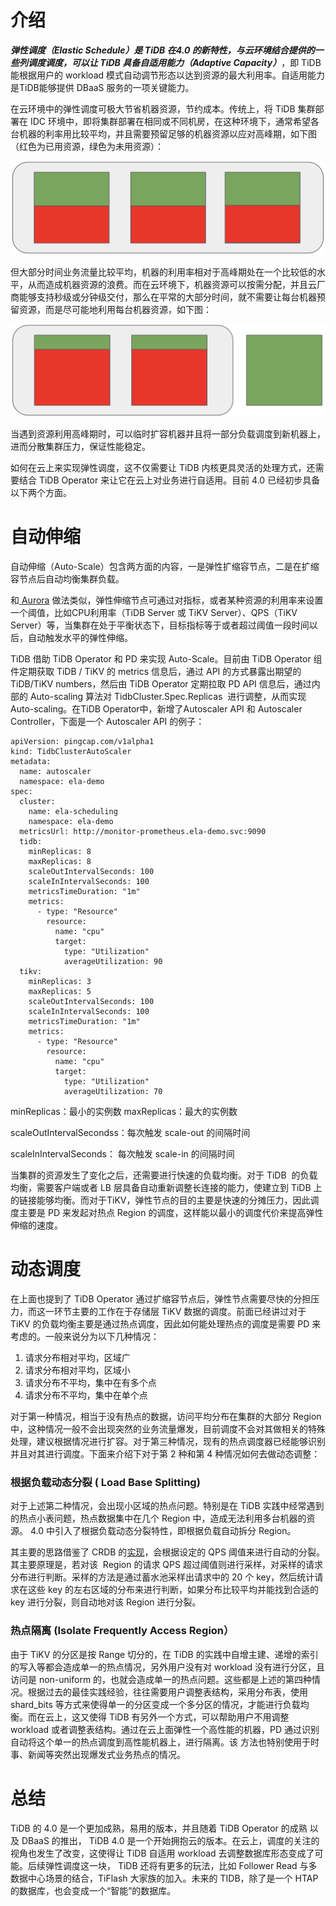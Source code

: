 # 介绍
***弹性调度（Elastic Schedule）***是 TiDB 在4.0 的新特性，与云环境结合提供的一些列调度调度，可以让 TiDB 具备***自适用能力（Adaptive Capacity）***，即 TiDB 能根据用户的 workload 模式自动调节形态以达到资源的最大利用率。自适用能力是TiDB能够提供 DBaaS 服务的一项关键能力。

在云环境中的弹性调度可极大节省机器资源，节约成本。传统上，将 TiDB 集群部署在 IDC 环境中，即将集群部署在相同或不同机房，在这种环境下，通常希望各台机器的利率用比较平均，并且需要预留足够的机器资源以应对高峰期，如下图（红色为已用资源，绿色为未用资源）：

![host_utilization_avg.png](/res/session1/chapter4/elastic-scheduling/host_utilization_avg.png)

但大部分时间业务流量比较平均，机器的利用率相对于高峰期处在一个比较低的水平，从而造成机器资源的浪费。而在云环境下，机器资源可以按需分配，并且云厂商能够支持秒级或分钟级交付，那么在平常的大部分时间，就不需要让每台机器预留资源，而是尽可能地利用每台机器资源，如下图：

![host_utilization_max.png](/res/session1/chapter4/elastic-scheduling/host_utilization_max.png)

当遇到资源利用高峰期时，可以临时扩容机器并且将一部分负载调度到新机器上，进而分散集群压力，保证性能稳定。

如何在云上来实现弹性调度，这不仅需要让 TiDB 内核更具灵活的处理方式，还需要结合 TiDB Operator 来让它在云上对业务进行自适用。目前 4.0 已经初步具备以下两个方面。

# 自动伸缩
自动伸缩（Auto-Scale）包含两方面的内容，一是弹性扩缩容节点，二是在扩缩容节点后自动均衡集群负载。

和[ Aurora](https://www.youtube.com/watch?v=mali0B4wus0) 做法类似，弹性伸缩节点可通过对指标，或者某种资源的利用率来设置一个阈值，比如CPU利用率（TiDB Server 或 TiKV Server）、QPS（TiKV Server）等，当集群在处于平衡状态下，目标指标等于或者超过阈值一段时间以后，自动触发水平的弹性伸缩。

TiDB 借助 TiDB Operator 和 PD 来实现 Auto-Scale。目前由 TiDB Operator 组件定期获取 TiDB / TiKV 的 metrics 信息后，通过 API 的方式暴露出期望的 TiDB/TiKV numbers，然后由 TiDB Operator 定期拉取 PD API 信息后，通过内部的 Auto-scaling 算法对 TidbCluster.Spec.Replicas  进行调整，从而实现Auto-scaling。在TiDB Operator中，新增了Autoscaler API 和 Autoscaler Controller，下面是一个 Autoscaler API 的例子：

```
apiVersion: pingcap.com/v1alpha1
kind: TidbClusterAutoScaler
metadata:
  name: autoscaler
  namespace: ela-demo
spec:
  cluster:
    name: ela-scheduling
    namespace: ela-demo
  metricsUrl: http://monitor-prometheus.ela-demo.svc:9090
  tidb:
    minReplicas: 8
    maxReplicas: 8
    scaleOutIntervalSeconds: 100
    scaleInIntervalSeconds: 100
    metricsTimeDuration: "1m"
    metrics:
      - type: "Resource"
        resource:
          name: "cpu"
          target:
            type: "Utilization"
            averageUtilization: 90
  tikv:
    minReplicas: 3
    maxReplicas: 5
    scaleOutIntervalSeconds: 100
    scaleInIntervalSeconds: 100
    metricsTimeDuration: "1m"
    metrics:
      - type: "Resource"
        resource:
          name: "cpu"
          target:
            type: "Utilization"
            averageUtilization: 70
```
minReplicas：最小的实例数
maxReplicas：最大的实例数

scaleOutIntervalSecondss：每次触发 scale-out 的间隔时间

scaleInIntervalSeconds： 每次触发 scale-in 的间隔时间

当集群的资源发生了变化之后，还需要进行快速的负载均衡。对于 TiDB  的负载均衡，需要客户端或者 LB 层具备自动重新调整长连接的能力，使建立到 TiDB 上的链接能够均衡。而对于TiKV，弹性节点的目的主要是快速的分摊压力，因此调度主要是 PD 来发起对热点 Region 的调度，这样能以最小的调度代价来提高弹性伸缩的速度。

# 动态调度
在上面也提到了 TiDB Operator 通过扩缩容节点后，弹性节点需要尽快的分担压力，而这一环节主要的工作在于存储层 TiKV 数据的调度。前面已经讲过对于 TiKV 的负载均衡主要是通过热点调度，因此如何能处理热点的调度是需要 PD 来考虑的。一般来说分为以下几种情况：

1. 请求分布相对平均，区域广
2. 请求分布相对平均，区域小
3. 请求分布不平均，集中在有多个点
4. 请求分布不平均，集中在单个点

对于第一种情况，相当于没有热点的数据，访问平均分布在集群的大部分 Region 中，这种情况一般不会出现突然的业务流量爆发，目前调度不会对其做相关的特殊处理，建议根据情况进行扩容。对于第三种情况，现有的热点调度器已经能够识别并且对其进行调度。下面来介绍下对于第 2 种和第 4 种情况如何去做动态调整：

### 根据负载动态分裂 ( Load Base Splitting)
对于上述第二种情况，会出现小区域的热点问题。特别是在 TiDB 实践中经常遇到的热点小表问题，热点数据集中在几个 Region 中，造成无法利用多台机器的资源。 4.0 中引入了根据负载动态分裂特性，即根据负载自动拆分 Region。

其主要的思路借鉴了 CRDB 的[实现](https://www.cockroachlabs.com/docs/stable/load-based-splitting.html)，会根据设定的 QPS 阈值来进行自动的分裂。其主要原理是，若对该  Region 的请求 QPS 超过阈值则进行采样，对采样的请求分布进行判断。采样的方法是通过蓄水池采样出请求中的 20 个 key，然后统计请求在这些 key 的左右区域的分布来进行判断，如果分布比较平均并能找到合适的 key 进行分裂，则自动地对该 Region 进行分裂。

### 热点隔离 (Isolate Frequently Access Region）
由于 TiKV 的分区是按 Range 切分的，在 TiDB 的实践中自增主建、递增的索引的写入等都会造成单一的热点情况，另外用户没有对 workload 没有进行分区，且访问是 non-uniform 的，也就会造成单一的热点问题。这些都是上述的第四种情况。根据过去的最佳实践经验，往往需要用户调整表结构，采用分布表，使用 shard_bits 等方式来使得单一的分区变成一个多分区的情况，才能进行负载均衡。而在云上，这又使得 TiDB 有另外一个方式，可以帮助用户不用调整 workload 或者调整表结构。通过在云上面弹性一个高性能的机器，PD 通过识别自动将这个单一的热点调度到高性能机器上，进行隔离。该 方法也特别使用于时事、新闻等突然出现爆发式业务热点的情况。

# 总结
TiDB 的 4.0 是一个更加成熟，易用的版本，并且随着 TiDB Operator 的成熟 以及 DBaaS 的推出， TiDB 4.0 是一个开始拥抱云的版本。在云上，调度的关注的视角也发生了改变，这使得让 TiDB 自适用 workload 去调整数据库形态变成了可能。后续弹性调度这一块， TiDB 还将有更多的玩法，比如 Follower Read 与多数据中心场景的结合，TiFlash 大家族的加入。未来的 TIDB，除了是一个 HTAP 的数据库，也会变成一个“智能”的数据库。

